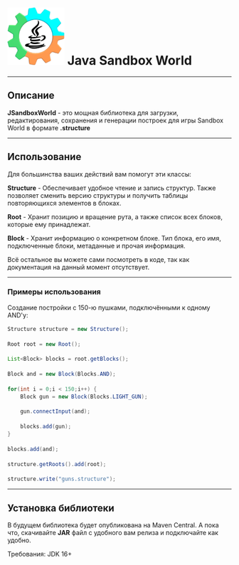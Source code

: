 # ![jsw](resources/icon128.png) Java Sandbox World

---

## Описание

**JSandboxWorld** - это мощная библиотека для загрузки,
редактирования, сохранения и генерации построек для игры
Sandbox World в формате **.structure**

---

## Использование

Для большинства ваших действий вам помогут эти классы:

**Structure** - Обеспечивает удобное чтение и запись структур.
Также позволяет сменить версию структуры и получить таблицы
повторяющихся элементов в блоках.

**Root** - Хранит позицию и вращение рута, а также список всех
блоков, которые ему принадлежат.

**Block** - Хранит информацию о конкретном блоке. Тип блока, его
имя, подключенные блоки, метаданные и прочая информация.

Всё остальное вы можете сами посмотреть в коде, так как документация
на данный момент отсутствует.

---

### Примеры использования

Создание постройки с 150-ю пушками, подключёнными к одному AND'у:

```java
Structure structure = new Structure();

Root root = new Root();

List<Block> blocks = root.getBlocks();

Block and = new Block(Blocks.AND);

for(int i = 0;i < 150;i++) {
    Block gun = new Block(Blocks.LIGHT_GUN);
    
    gun.connectInput(and);
    
    blocks.add(gun);
}

blocks.add(and);

structure.getRoots().add(root);

structure.write("guns.structure");
```

---

## Установка библиотеки

В будущем библиотека будет опубликована на Maven Central. А пока что,
скачивайте **JAR** файл с удобного вам релиза и подключайте как
удобно.

Требования: JDK 16+